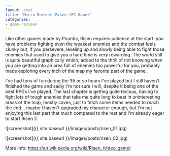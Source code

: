 ```yaml
---
layout: post
title: "Micro Review: Risen (PC Game)"
categories:
- game-reviews
---
```


<p>Like other games made by Piranha, Risen requires patience at the start: you have problems fighting even the weakest enemies and the combat feels clunky but, if you persevere, leveling up and slowly being able to fight those enemies that used to give you a hard time is very rewarding. The world still is quite beautiful graphically which, added to the thrill of not knowing when you are getting into an area full of enemies too powerful for you, probably made exploring every inch of the map my favorite part of the game.</p>
<p>I've had tons of fun during the 35 or so hours I've played but I still haven't finished the game and sadly I'm not sure I will, despite it being one of the best RPGs I've played. The last chapter is getting quite tedious, having to fight lots of tough enemies that take me quite long to beat in uninteresting areas of the map, mostly caves, just to fetch some items needed to reach the end... maybe I haven't upgraded my character enough, but I'm not enjoying this last part that much compared to the rest and I'm already eager to start Risen 2.</p>


![screenshot]({{ site.baseurl }}/images/posts/risen_01.jpg)


![screenshot]({{ site.baseurl }}/images/posts/risen_02.jpg)


<p>More info: <a href="https://en.wikipedia.org/wiki/Risen_(video_game)">https://en.wikipedia.org/wiki/Risen_(video_game)</a></p>

